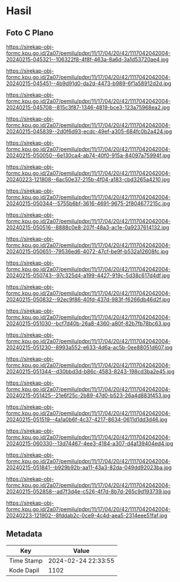 # Hasil

## Foto C Plano

https://sirekap-obj-formc.kpu.go.id/2a07/pemilu/pdpr/11/17/04/20/42/1117042042004-20240215-045321--106322f8-4f8f-463a-8a6d-3a1d53720ae4.jpg

https://sirekap-obj-formc.kpu.go.id/2a07/pemilu/pdpr/11/17/04/20/42/1117042042004-20240215-045451--4b9d91d0-da2d-4473-b989-6f1a58912d2d.jpg

https://sirekap-obj-formc.kpu.go.id/2a07/pemilu/pdpr/11/17/04/20/42/1117042042004-20240215-045708--815c3f87-1346-4819-bce3-123a75968ea2.jpg

https://sirekap-obj-formc.kpu.go.id/2a07/pemilu/pdpr/11/17/04/20/42/1117042042004-20240215-045839--2d0f6d93-ecdc-49ef-a305-684fc0b2a424.jpg

https://sirekap-obj-formc.kpu.go.id/2a07/pemilu/pdpr/11/17/04/20/42/1117042042004-20240215-050050--6e130ca4-ab74-40f0-915a-84097a75994f.jpg

https://sirekap-obj-formc.kpu.go.id/2a07/pemilu/pdpr/11/17/04/20/42/1117042042004-20240223-121808--6ac50e37-215b-4f04-a183-cbd3265a4210.jpg

https://sirekap-obj-formc.kpu.go.id/2a07/pemilu/pdpr/11/17/04/20/42/1117042042004-20240215-050344--5755b6bf-3616-4691-9675-2f804677215c.jpg

https://sirekap-obj-formc.kpu.go.id/2a07/pemilu/pdpr/11/17/04/20/42/1117042042004-20240215-050516--8888c0e8-207f-48a3-ac1e-0a9237614132.jpg

https://sirekap-obj-formc.kpu.go.id/2a07/pemilu/pdpr/11/17/04/20/42/1117042042004-20240215-050651--79536ed6-4072-47cf-be9f-b532a12608fc.jpg

https://sirekap-obj-formc.kpu.go.id/2a07/pemilu/pdpr/11/17/04/20/42/1117042042004-20240215-050743--97c325d4-a199-4427-919c-5d38c617d4df.jpg

https://sirekap-obj-formc.kpu.go.id/2a07/pemilu/pdpr/11/17/04/20/42/1117042042004-20240215-050832--92ec9f86-40fd-437d-983f-f6266db46d2f.jpg

https://sirekap-obj-formc.kpu.go.id/2a07/pemilu/pdpr/11/17/04/20/42/1117042042004-20240215-051030--bcf7d40b-26a8-4360-a80f-82b7fb78bc63.jpg

https://sirekap-obj-formc.kpu.go.id/2a07/pemilu/pdpr/11/17/04/20/42/1117042042004-20240215-051230--8993a552-e633-4d6a-ac5b-0ee88051d607.jpg

https://sirekap-obj-formc.kpu.go.id/2a07/pemilu/pdpr/11/17/04/20/42/1117042042004-20240215-051344--d30bbd3d-b86c-4583-8243-198cd3ba2e45.jpg

https://sirekap-obj-formc.kpu.go.id/2a07/pemilu/pdpr/11/17/04/20/42/1117042042004-20240215-051425--21e6f25c-2b89-47d0-b523-26a4d883f453.jpg

https://sirekap-obj-formc.kpu.go.id/2a07/pemilu/pdpr/11/17/04/20/42/1117042042004-20240215-051519--4a1a0b6f-4c37-4217-8634-0611d1dd3d46.jpg

https://sirekap-obj-formc.kpu.go.id/2a07/pemilu/pdpr/11/17/04/20/42/1117042042004-20240215-060330--13d74467-4ee3-4184-a307-d4a139404ed4.jpg

https://sirekap-obj-formc.kpu.go.id/2a07/pemilu/pdpr/11/17/04/20/42/1117042042004-20240215-051841--b929b92b-aa11-43a3-82da-049dd92023ba.jpg

https://sirekap-obj-formc.kpu.go.id/2a07/pemilu/pdpr/11/17/04/20/42/1117042042004-20240215-052858--ad7f3d4e-c526-4f7d-8b7d-265c9d193739.jpg

https://sirekap-obj-formc.kpu.go.id/2a07/pemilu/pdpr/11/17/04/20/42/1117042042004-20240223-121902--8fddab2c-0ce9-4c4d-aea5-2314eee51faf.jpg


## Metadata

| Key        | Value               |
| ---------- | ------------------- |
| Time Stamp | 2024-02-24 22:33:55 |
| Kode Dapil | 1102                |



